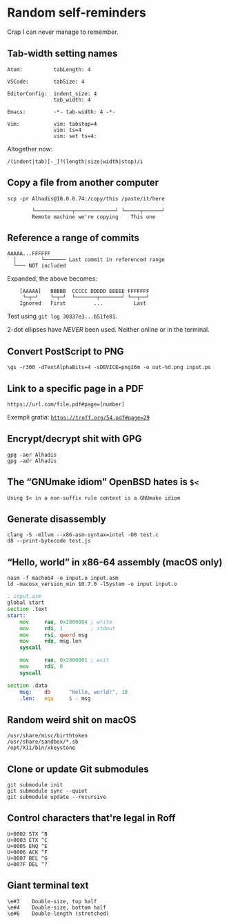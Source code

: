 Random self-reminders
=====================

Crap I can never manage to remember.


Tab-width setting names
-----------------------

	Atom:          tabLength: 4
	
	VSCode:        tabSize: 4
	
	EditorConfig:  indent_size: 4
	               tab_width: 4

	Emacs:         -*- tab-width: 4 -*-

	Vim:           vim: tabstop=4
	               vim: ts=4
	               vim: set ts=4:
Altogether now:

~~~regexp
/(indent|tab)[-_]?(length|size|width|stop)/i
~~~



Copy a file from another computer
---------------------------------

	scp -pr Alhadis@10.0.0.74:/copy/this /paste/it/here
	
	        └────────────┬─────────────┘ └─────┬──────┘
	        Remote machine we're copying    This one



Reference a range of commits
----------------------------

	AAAAA...FFFFFF
	  │        └─────── Last commit in referenced range
	  └─── NOT included

Expanded, the above becomes:

	    [AAAAA]   BBBBB  CCCCC DDDDD EEEEE FFFFFFF
	     └─┬─┘    └─┬─┘  └───────┬───────┘ └──┬──┘
	    Ignored   First         ...          Last

Test using `git log 30837e3...b51fe81`.

2-dot ellipses have *NEVER* been used. Neither online or in the terminal.



Convert PostScript to PNG
-------------------------

	\gs -r300 -dTextAlphaBits=4 -sDEVICE=png16m -o out-%d.png input.ps



Link to a specific page in a PDF
--------------------------------

	https://url.com/file.pdf#page=[number]

Exempli gratia: [`https://troff.org/54.pdf#page=29`](https://troff.org/54.pdf#page=29)



Encrypt/decrypt shit with GPG
-----------------------------

	gpg -aer Alhadis
	gpg -adr Alhadis



The “GNUmake idiom” OpenBSD hates is `$<`
-----------------------------------------

	Using $< in a non-suffix rule context is a GNUmake idiom



Generate disassembly
--------------------

	clang -S -mllvm --x86-asm-syntax=intel -O0 test.c
	d8 --print-bytecode test.js



“Hello, world” in x86-64 assembly (macOS only)
----------------------------------------------

	nasm -f macho64 -o input.o input.asm
	ld -macosx_version_min 10.7.0 -lSystem -o input input.o

~~~asm
; input.asm
global start
section .text
start:
	mov     rax, 0x2000004 ; write
	mov     rdi, 1         ; stdout
	mov     rsi, qword msg
	mov     rdx, msg.len
	syscall

	mov     rax, 0x2000001 ; exit
	mov     rdi, 0
	syscall

section .data
	msg:    db      "Hello, world!", 10
	.len:   equ     $ - msg
~~~



Random weird shit on macOS
--------------------------

	/usr/share/misc/birthtoken
	/usr/share/sandbox/*.sb
	/opt/X11/bin/xkeystone



Clone or update Git submodules
------------------------------

	git submodule init
	git submodule sync --quiet
	git submodule update --recursive



Control characters that're legal in Roff
----------------------------------------

	U+0002 STX ^B
	U+0003 ETX ^C
	U+0005 ENQ ^E
	U+0006 ACK ^F
	U+0007 BEL ^G
	U+007F DEL ^?



Giant terminal text
-------------------

	\e#3    Double-size, top half
	\e#4    Double-size, bottom half
	\e#6    Double-length (stretched)
